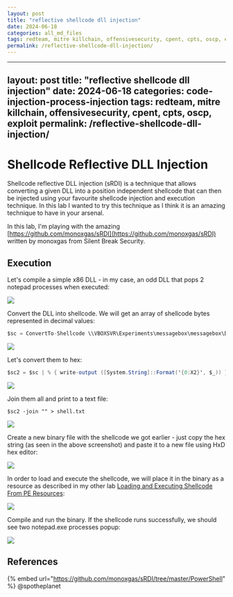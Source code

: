 ```yaml
---
layout: post
title: "reflective shellcode dll injection"
date: 2024-06-18
categories: all_md_files
tags: redteam, mitre killchain, offensivesecurity, cpent, cpts, oscp, exploit
permalink: /reflective-shellcode-dll-injection/
---
```


---
layout: post
title: "reflective shellcode dll injection"
date: 2024-06-18
categories: code-injection-process-injection
tags: redteam, mitre killchain, offensivesecurity, cpent, cpts, oscp, exploit
permalink: /reflective-shellcode-dll-injection/
---

# Shellcode Reflective DLL Injection

Shellcode reflective DLL injection (sRDI) is a technique that allows converting a given DLL into a position independent shellcode that can then be injected using your favourite shellcode injection and execution technique. In this lab I wanted to try this technique as I think it is an amazing technique to have in your arsenal.

In this lab, I'm playing with the amazing [https://github.com/monoxgas/sRDI](https://github.com/monoxgas/sRDI) written by monoxgas from Silent Break Security.

## Execution

Let's compile a simple x86 DLL - in my case, an odd DLL that pops 2 notepad processes when executed:

![](<../../.gitbook/assets/image (24).png>)

Convert the DLL into shellcode. We will get an array of shellcode bytes represented in decimal values:

```csharp
$sc = ConvertTo-Shellcode \\VBOXSVR\Experiments\messagebox\messagebox\Debug\messagebox.dll
```

![](<../../.gitbook/assets/image (15).png>)

Let's convert them to hex:

```csharp
$sc2 = $sc | % { write-output ([System.String]::Format('{0:X2}', $_)) }
```

![](<../../.gitbook/assets/image (16).png>)

Join them all and print to a text file:

```
$sc2 -join "" > shell.txt
```

![](<../../.gitbook/assets/image (21).png>)

Create a new binary file with the shellcode we got earlier - just copy the hex string (as seen in the above screenshot) and paste it to a new file using HxD hex editor:

![](<../../.gitbook/assets/image (26).png>)

In order to load and execute the shellcode, we will place it in the binary as a resource as described in my other lab [Loading and Executing Shellcode From PE Resources](loading-and-executing-shellcode-from-portable-executable-resources.md):

![](<../../.gitbook/assets/image (27).png>)

Compile and run the binary. If the shellcode runs successfully, we should see two notepad.exe processes popup:

![](../../.gitbook/assets/pop-2notepads.gif)

## References

{% embed url="https://github.com/monoxgas/sRDI/tree/master/PowerShell" %}
@spotheplanet
